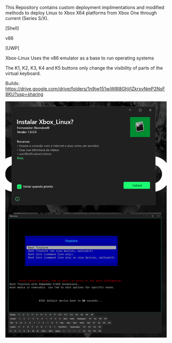 This Repository contains custom deployment implimentations and modified methods to deploy Linux to Xbox X64 platforms from Xbox One through current (Series S/X).

[Shell]

v86

[UWP]

Xbox-Linux
Uses the v86 emulator as a base to run operating systems

The K1, K2, K3, K4 and K5 buttons only change the visibility of parts of the virtual keyboard.

Builds: https://drive.google.com/drive/folders/1n9jw151wiW8l8GhVlZkrxvNmP2NsF8KU?usp=sharing

<img align="center" src="img1.png">

<img align="center" src="img2.png">

